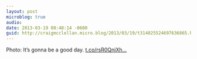 ```yaml
---
layout: post
microblog: true
audio: 
date: 2013-03-19 08:48:14 -0600
guid: http://craigmcclellan.micro.blog/2013/03/19/t314025524697636865.html
---
```

Photo: It’s gonna be a good day. [t.co/rsR0QnjXh...](http://t.co/rsR0QnjXhb)
